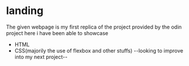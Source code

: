 # landing

The given webpage is my first replica of the project provided by the odin project
here i have been able to showcase

- HTML
- CSS(majorily the use of flexbox and other stuffs)
  --looking to improve into my next project--
